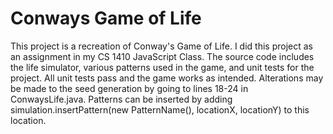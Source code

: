 # Conways Game of Life
This project is a recreation of Conway's Game of Life. I did this project as an assignment in my CS 1410 JavaScript Class. The source code includes the life simulator, various patterns used in the game, and unit tests for the project. All unit tests pass and the game works as intended. Alterations may be made to the seed generation by going to lines 18-24 in ConwaysLife.java. Patterns can be inserted by adding simulation.insertPattern(new PatternName(), locationX, locationY) to this location.
